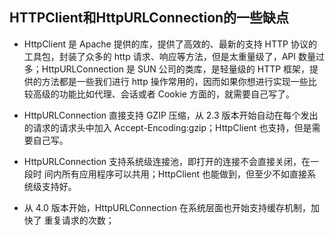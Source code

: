 ## HTTPClient和HttpURLConnection的一些缺点



+ HttpClient 是 Apache 提供的库，提供了高效的、最新的支持 HTTP 协议的工具包，封装了众多的 http 请求、响应等方法，但是太重量级了，API 数量过多；HttpURLConnection 是 SUN 公司的类库，是轻量级的 HTTP 框架，提供的方法都是一些我们进行 http 操作常用的，因而如果你想进行实现一些比较高级的功能比如代理、会话或者 Cookie 方面的，就需要自己写了。

+ HttpURLConnection 直接支持 GZIP 压缩，从 2.3 版本开始自动在每个发出的请求的请求头中加入 Accept-Encoding:gzip；HttpClient 也支持，但是需要自己写。 

+ HttpURLConnection 支持系统级连接池，即打开的连接不会直接关闭，在一段时 间内所有应用程序可以共用；HttpClient 也能做到，但至少不如直接系统级支持好。    

+ 从 4.0 版本开始，HttpURLConnection 在系统层面也开始支持缓存机制，加快了 重复请求的次数； 